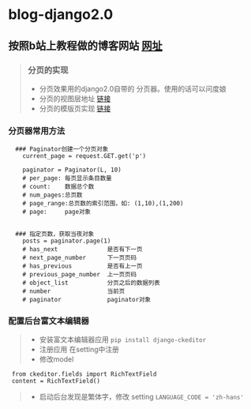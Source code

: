 # blog-django2.0
## 按照b站上教程做的博客网站 [网址](https://space.bilibili.com/252028233?spm_id_from=333.788.b_765f7570696e666f.2)
> ### 分页的实现
> * 分页效果用的django2.0自带的 分页器。使用的话可以问度娘
> * 分页的视图层地址 [链接](https://github.com/bidbear/blog-django2.0/blob/master/mysite/blog/views.py)
> * 分页的模版页实现 [链接](https://github.com/bidbear/blog-django2.0/blob/master/mysite/blog/templates/blog/blog_list.html)

### 分页器常用方法
```
  ### Paginator创建一个分页对象
    current_page = request.GET.get('p')

    paginator = Paginator(L, 10)
    # per_page: 每页显示条目数量
    # count:    数据总个数
    # num_pages:总页数
    # page_range:总页数的索引范围，如: (1,10),(1,200)
    # page:     page对象


  ### 指定页数，获取当夜对象
    posts = paginator.page(1) 
    # has_next              是否有下一页
    # next_page_number      下一页页码
    # has_previous          是否有上一页
    # previous_page_number  上一页页码
    # object_list           分页之后的数据列表
    # number                当前页
    # paginator             paginator对象
```
### 配置后台富文本编辑器
> * 安装富文本编辑器应用 `pip install django-ckeditor`
> * 注册应用  在setting中注册
> * 修改model 
   ```
    from ckeditor.fields import RichTextField
    content = RichTextField()
   ```
> * 启动后台发现是繁体字，修改 setting `LANGUAGE_CODE = 'zh-hans'`
